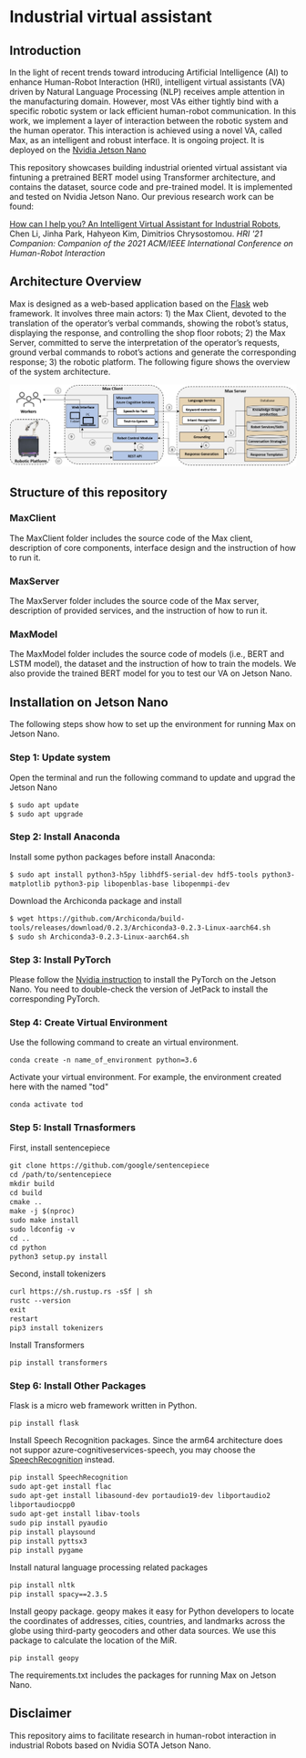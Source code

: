 # Industrial virtual assistant

## Introduction
In the light of recent trends toward introducing Artificial Intelligence (AI) 
to enhance Human-Robot Interaction (HRI), intelligent virtual assistants (VA) 
driven by Natural Language Processing (NLP) receives ample attention in the 
manufacturing domain. However, most VAs either tightly bind with a specific 
robotic system or lack efficient human-robot communication. In this work, we 
implement a layer of interaction between the robotic system and the human 
operator. This interaction is achieved using a novel VA, called Max, as an 
intelligent and robust interface. It is ongoing project. It is deployed on the
[Nvidia Jetson Nano](https://developer.nvidia.com/embedded/jetson-nano-developer-kit)

This repository showcases building industrial oriented virtual assistant via fintuning a pretrained BERT model using Transformer architecture, and contains the dataset, source code and pre-trained model. It is implemented and tested on
Nvidia Jetson Nano. Our previous research work can be found:

[How can I help you? An Intelligent Virtual Assistant for Industrial Robots](https://dl.acm.org/doi/10.1145/3434074.3447163), 
 Chen Li, Jinha Park, Hahyeon Kim, Dimitrios Chrysostomou. *HRI '21 Companion: Companion of the 2021 ACM/IEEE International Conference on Human-Robot Interaction*


## Architecture Overview
Max is designed as a web-based application based on the [Flask](https://flask.palletsprojects.com/en/2.1.x/) web framework. 
It involves three main actors: 1) the Max Client, devoted to the translation 
of the operator’s verbal commands, showing the robot’s status, displaying the 
response, and controlling the shop floor robots; 2) the Max Server, committed to serve the interpretation of the operator’s requests,
ground verbal commands to robot’s actions and generate the corresponding 
response; 3) the robotic platform. The following figure shows the overview of 
the system architecture.

<img src="https://github.com/lcroy/Jetson_nano/blob/main/Image/system_architecture.png" width="800" />

## Structure of this repository
### MaxClient
The MaxClient folder includes the source code of the Max client, description of core 
components, interface design and the instruction of how to run it. 
### MaxServer
The MaxServer folder includes the source code of the Max server, description of provided
services, and the instruction of how to run it.  
### MaxModel
The MaxModel folder includes the source code of models (i.e., BERT and LSTM model), the 
dataset and the instruction of how to train the models. We also provide the trained BERT model
for you to test our VA on Jetson Nano. 

## Installation on Jetson Nano
The following steps show how to set up the environment for running Max on Jetson Nano.

### Step 1: Update system
Open the terminal and run the following command to update and upgrad the Jetson Nano
```
$ sudo apt update
$ sudo apt upgrade
```
### Step 2: Install Anaconda
Install some python packages before install Anaconda:
```
$ sudo apt install python3-h5py libhdf5-serial-dev hdf5-tools python3-matplotlib python3-pip libopenblas-base libopenmpi-dev
```
Download the Archiconda package and install
```
$ wget https://github.com/Archiconda/build-tools/releases/download/0.2.3/Archiconda3-0.2.3-Linux-aarch64.sh
$ sudo sh Archiconda3-0.2.3-Linux-aarch64.sh
```
### Step 3: Install PyTorch
Please follow the [Nvidia instruction](https://forums.developer.nvidia.com/t/pytorch-for-jetson-version-1-10-now-available/72048) to install the PyTorch on the Jetson Nano. You need to double-check the
version of JetPack to install the corresponding PyTorch.

### Step 4: Create Virtual Environment
Use the following command to create an virtual environment. 
```
conda create -n name_of_environment python=3.6
```
Activate your virtual environment. For example, the environment created here with the named "tod"
```
conda activate tod
```
### Step 5: Install Trnasformers
First, install sentencepiece
```
git clone https://github.com/google/sentencepiece
cd /path/to/sentencepiece
mkdir build
cd build
cmake ..
make -j $(nproc)
sudo make install
sudo ldconfig -v
cd .. 
cd python
python3 setup.py install
```
Second, install tokenizers
```
curl https://sh.rustup.rs -sSf | sh
rustc --version
exit
restart
pip3 install tokenizers
```
Install Transformers
```
pip install transformers
```
### Step 6: Install Other Packages
Flask is a micro web framework written in Python. 
```
pip install flask
```
Install Speech Recognition packages. Since the arm64 architecture does not suppor azure-cognitiveservices-speech,
you may choose the [SpeechRecognition](https://pypi.org/project/SpeechRecognition/) instead.
```
pip install SpeechRecognition
sudo apt-get install flac
sudo apt-get install libasound-dev portaudio19-dev libportaudio2 libportaudiocpp0
sudo apt-get install libav-tools
sudo pip install pyaudio
pip install playsound
pip install pyttsx3
pip install pygame
```
Install natural language processing related packages
```
pip install nltk
pip install spacy==2.3.5
```
Install geopy package. geopy makes it easy for Python developers to locate the coordinates of addresses, cities, countries, 
and landmarks across the globe using third-party geocoders and other data sources. We use this package to
calculate the location of the MiR.
```
pip install geopy
```

The requirements.txt includes the packages for running Max on Jetson Nano.

## Disclaimer
This repository aims to facilitate research in human-robot interaction in industrial Robots based on Nvidia SOTA Jetson Nano.

